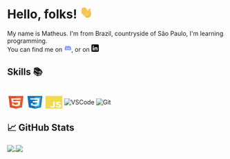 
# Hello, folks! <img src="https://raw.githubusercontent.com/CrazyTos/CrazyTos/master/wave.gif" width="30px">

<p>
My name is Matheus. I'm from Brazil, countryside of São Paulo, I'm learning programming. <br>
You can find me on <a href="https://discord.com/users/140484514039332864" rel="nofollow"><img src="https://raw.githubusercontent.com/CrazyTos/CrazyTos/master/discord.png" alt="Discord" width="17px" style="paddin-top: 1000px;"></a>, or on <a href="https://www.linkedin.com/in/matheus-souza-290061134" rel="nofollow"><img src="https://raw.githubusercontent.com/CrazyTos/CrazyTos/master/linkedin.png" alt="Linkedin" width="17px"></a>
</p>

## Skills 📚

<div style="display: inline_block"><br>
  <img align="center" alt="HTML" height="30" width="40" src="https://raw.githubusercontent.com/devicons/devicon/master/icons/html5/html5-original.svg">
  <img align="center" alt="CSS" height="30" width="40" src="https://raw.githubusercontent.com/devicons/devicon/master/icons/css3/css3-original.svg">
  <img align="center" alt="JavaScript" height="30" width="40" src="https://raw.githubusercontent.com/devicons/devicon/master/icons/javascript/javascript-plain.svg">
  <img align="center" alt="VSCode" height="30" width="40" src="https://cdn.jsdelivr.net/gh/devicons/devicon/icons/vscode/vscode-original-wordmark.svg" />
  <img align="center" alt="Git" height="30" width="40" src="https://cdn.jsdelivr.net/gh/devicons/devicon/icons/git/git-original.svg" />
</div>

## &#x1f4c8; GitHub Stats

<div>
<a href="https://github.com/matheusg-souza/matheusg-souza">
<img align="center" src="https://github-readme-stats.vercel.app/api?username=matheusg-souza&show_icons=true&theme=dracula&include_all_commits=true&count_private=true"/>  
</a>
<a href="https://github.com/matheusg-souza/matheusg-souza">
<img align="center" src="https://github-readme-stats.vercel.app/api/top-langs/?username=matheusg-souza&layout=compact&langs_count=7&theme=dracula"/>
</a>
</div>

<!--
**Ryulf/Ryulf** is a ✨ _special_ ✨ repository because its `README.md` (this file) appears on your GitHub profile.

Here are some ideas to get you started:

- 🔭 I’m currently working on ...
- 🌱 I’m currently learning ...
- 👯 I’m looking to collaborate on ...
- 🤔 I’m looking for help with ...
- 💬 Ask me about ...
- 📫 How to reach me: ...
- 😄 Pronouns: ...
- ⚡ Fun fact: ...
-->
